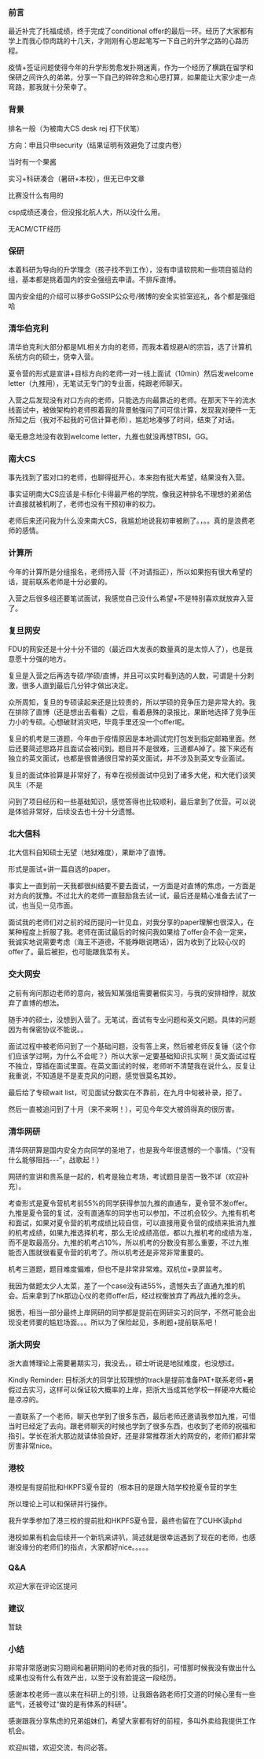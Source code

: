 ### 前言

最近补完了托福成绩，终于完成了conditional offer的最后一环。经历了大家都有学上而我心惊肉跳的十几天，才刚刚有心思起笔写一下自己的升学之路的心路历程。

疫情+签证问题使得今年的升学形势愈发扑朔迷离，作为一个经历了横跳在留学和保研之间许久的弟弟，分享一下自己的碎碎念和心思打算，如果能让大家少走一点弯路，那我就十分荣幸了。

### 背景

排名一般（为被南大CS desk rej 打下伏笔）

方向：申且只申security（结果证明有效避免了过度内卷）

当时有一个果酱

实习+科研凑合（暑研+本校），但无已中文章

比赛没什么有用的

csp成绩还凑合，但没报北航人大，所以没什么用。

无ACM/CTF经历

### 保研

本着科研为导向的升学理念（孩子找不到工作），没有申请软院和一些项目驱动的组，基本都是挑着国内的安全强组去申请。不排斥直博。

国内安全组的介绍可以移步GoSSIP公众号/微博的安全实验室巡礼，各个都是强组哈

### 清华伯克利

清华伯克利大部分都是ML相关方向的老师，而我本着规避AI的宗旨，选了计算机系统方向的硕士，侥幸入营。

夏令营的形式是宣讲+目标方向的老师一对一线上面试（10min）然后发welcome letter（九推用），无笔试无专门的专业面，纯跟老师聊天。

入营之后发现没有对口方向的老师，只能选方向最靠近的老师。在那天下午的流水线面试中，被做架构的老师照着我的背景勉强问了问可信计算，发现我对硬件一无所知之后（我对不起我的可信计算老师），尴尬地凑够了时间，结束了对话。

毫无悬念地没有收到welcome letter，九推也就没再想TBSI，GG。

### 南大CS

事先找到了蛮对口的老师，也聊得挺开心，本来抱有挺大希望，结果没有入营。

事实证明南大CS应该是卡标化卡得最严格的学院，像我这种排名不理想的弟弟估计直接就被机刷了，老师也没有干预初审的权力。

老师后来还问我为什么没来南大CS，我尴尬地说我初审被刷了。，。。真的是浪费老师的感情。

### 计算所

今年的计算所是分组报名，老师捞入营（不对请指正），所以如果抱有很大希望的话，提前联系老师是十分必要的。

入营之后很多组还要笔试面试，我感觉自己没什么希望+不是特别喜欢就放弃入营了。

### 复旦网安

FDU的网安还是十分十分不错的（最近四大发表的数量真的是太惊人了），也是我意愿十分强的地方。

复旦是入营之后再选专硕/学硕/直博，并且可以实时看到选的人数，可谓是十分刺激，很多人直到最后几分钟才做出决定。

众所周知，复旦的专硕读起来还是比较贵的，所以学硕的竞争压力是非常大的。我在排除了直博（还是想出去看看）之后，看着悬殊的录报比，果断地选择了竞争压力小的专硕。心想破财消灾吧，毕竟手里还没一个offer呢。

复旦的机考是三道题，今年由于疫情原因是本地调试完打包发到指定邮箱里面。然后还要简述思路并且面试会被问到。题目并不是很难，三道都A掉了。接下来还有独立的英文面试，也都是很普通很日常的英文面试，并不涉及到英文专业面试。

复旦的面试体验算是非常好了，有幸在视频面试中见到了诸多大佬，和大佬们谈笑风生（不是

问到了项目经历和一些基础知识，感觉答得也比较顺利，最后拿到了优营。可以说是体验非常好，后续没去也十分十分遗憾。

### 北大信科

北大信科自知硕士无望（地狱难度），果断冲了直博。

形式是面试+讲一篇自选的paper。

事实上一直到前一天我都很纠结要不要去面试，一方面是对直博的焦虑，一方面是对方向的犹豫。不过北大的老师一直鼓励我去试一试，最后还是精心准备去试了一试，也当见一见市面。

面试我的老师们对之前的经历提问一针见血，对我分享的paper理解也很深入，在某种程度上折服了我。老师在面试最后的时候问我如果给了offer会不会一定来，我诚实地说需要考虑（海王不道德，不能睁眼说瞎话），因为收到了比较心仪的offer了。最后被拒，也可能跟我菜有关。

### 交大网安

之前有询问那边老师的意向，被告知某强组需要暑假实习，与我的安排相悖，就放弃了直博的想法。

随手冲的硕士，没想到入营了。无笔试，面试有专业问题和英文问题。具体的问题因为有保密协议不能说。。

面试过程中被老师问到了一个基础问题，没有答上来，然后被老师反复锤（这个你们应该学过啊，为什么不会呢？）所以大家一定要基础知识扎实啊！英文面试过程不独立，穿插在面试里面。在英文面试的时候，老师听不清楚我在说什么，反复让我重说，不知道是不是麦克风的问题，感觉很莫名其妙。

最后给了专硕wait list，可见面试分数实在不靠前，在九月中旬被补录，拒了。

然后一直被追问到了十月（来不来啊！），可见今年交大被鸽得真的很厉害。

### 清华网研

清华网研算是国内安全方向同学的圣地了，也是我今年很遗憾的一个事情。（“没有什么能够阻挡---”，战歌起！）

网研的宣讲和贵系是一起的，机考是独立考场，考试题目是否一致不详（欢迎补充）。

考查形式是夏令营机考前55%的同学获得参加九推的直通车，夏令营不发offer。九推是夏令营的复试，没有直通车的同学也可以参加，不过机会较少。九推有机考和面试，如果对夏令营的机考成绩比较自信，可以直接用夏令营的成绩来抵消九推的机考成绩，如果九推选择机考，那么无论成绩高低，都以九推机考的成绩为准，而不是取最高分。九推的机考占10%，所以机考的分数没有那么重要，不过九推能否入围就很看夏令营的机考了。所以机考还是非常非常重要的。

机考三道题，题目难度偏难，但也不是非常非常难。双机位+录屏监考。

我因为做题太少人太菜，差了一个case没有进55%，遗憾失去了直通九推的机会。后来拿到了hk那边心仪的老师offer后，经过权衡放弃了再战九推的念头。

据悉，相当一部分最终上岸网研的同学都是提前在网研实习的同学，不然可能会出现没老师要的尴尬场面。。。所以为了保险起见，多刷题+提前联系吧！

### 浙大网安

浙大直博理论上需要暑期实习，我没去。。硕士听说是地狱难度，也没想过。

Kindly Reminder: 目标浙大的同学比较理想的track是提前准备PAT+联系老师+暑假过去实习，这样可以保证较大概率的上岸，把浙大当成其他学校一样硬冲大概论是凉凉的。

一直联系了一个老师，聊天也学到了很多东西，最后老师还邀请我参加九推，可惜当时已经定了去向。跟老师聊天的时候也学到了很多东西，也收到了老师的祝福和指引。学长在浙大那边就读体验良好，还是非常推荐浙大的网安的，老师们都非常厉害非常nice。

### 港校

港校是有提前批和HKPFS夏令营的（根本目的是跟大陆学校抢夏令营的学生

所以理论上可以和保研并行操作。

我升学季参加了港三校的提前批和HKPFS夏令营，最终也留在了CUHK读phd

港校如果有机会后续开一个新坑来讲叭，简述就是很幸运遇到了现在的老师，也感谢没缘分的老师们的指点，大家都好nice。。。。。

### Q&A

欢迎大家在评论区提问

### 建议

暂缺

### 小结

非常非常感谢实习期间和暑研期间的老师对我的指引，可惜那时候我没有做出什么成果也没有什么有效产出，以至于没有脸提这一段经历。

感谢本校老师一直以来在科研上的引领，让我跟各路老师打交道的时候心里有一些底气，还被夸过“做的是有体系的科研”。

感谢跟我分享焦虑的兄弟姐妹们，希望大家都有好的前程，多叫外卖给我提供工作机会。

欢迎纠错，欢迎交流，有问必答。